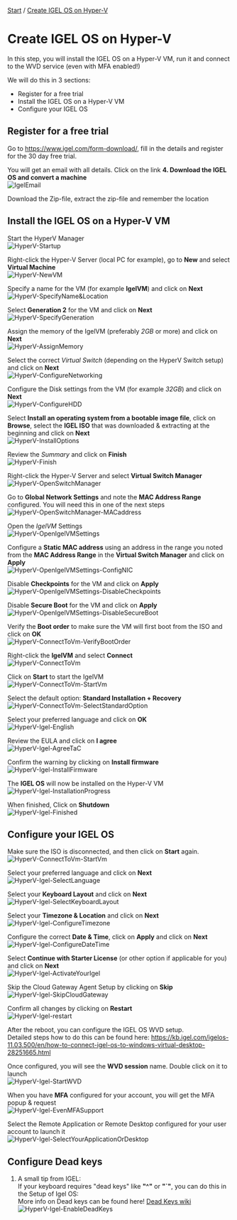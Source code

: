 [Start](/CA-Microsoft-WVD_ARM-Workshop/) / [Create IGEL OS on Hyper-V](/CA-Microsoft-WVD_ARM-Workshop/Create%20Igel%20OS%20on%20HyperV)
# Create IGEL OS on Hyper-V

In this step, you will install the IGEL OS on a Hyper-V VM, run it and connect to the WVD service (even with MFA enabled!)

We will do this in 3 sections: 
* Register for a free trial
* Install the IGEL OS on a Hyper-V VM
* Configure your IGEL OS


## Register for a free trial
Go to <a href="https://www.igel.com/form-download/" target="_blank">https://www.igel.com/form-download/</a>, fill in the details and register for the 30 day free trial.

You will get an email with all details. Click on the link **4. Download the IGEL OS and convert a machine**<br/>
![IgelEmail](https://michawets.github.io/CA-Microsoft-WVD_ARM-Workshop/images/IgelEmail.png)

Download the Zip-file, extract the zip-file and remember the location

## Install the IGEL OS on a Hyper-V VM
Start the HyperV Manager<br/>
![HyperV-Startup](https://michawets.github.io/CA-Microsoft-WVD_ARM-Workshop/images/HyperV-StartUp.png)

Right-click the Hyper-V Server (local PC for example), go to **New** and select **Virtual Machine**<br/>
![HyperV-NewVM](https://michawets.github.io/CA-Microsoft-WVD_ARM-Workshop/images/HyperV-NewVM.png)

Specify a name for the VM (for example **IgelVM**) and click on **Next**<br/>
![HyperV-SpecifyName&Location](https://michawets.github.io/CA-Microsoft-WVD_ARM-Workshop/images/HyperV-SpecifyName&Location.png)

Select **Generation 2** for the VM and click on **Next**<br/>
![HyperV-SpecifyGeneration](https://michawets.github.io/CA-Microsoft-WVD_ARM-Workshop/images/HyperV-SpecifyGeneration.png)

Assign the memory of the IgelVM (preferably *2GB* or more) and click on **Next**<br/>
![HyperV-AssignMemory](https://michawets.github.io/CA-Microsoft-WVD_ARM-Workshop/images/HyperV-AssignMemory.png)

Select the correct *Virtual Switch* (depending on the HyperV Switch setup) and click on **Next**<br/>
![HyperV-ConfigureNetworking](https://michawets.github.io/CA-Microsoft-WVD_ARM-Workshop/images/HyperV-ConfigureNetworking.png)

Configure the Disk settings from the VM (for example *32GB*) and click on **Next**<br/>
![HyperV-ConfigureHDD](https://michawets.github.io/CA-Microsoft-WVD_ARM-Workshop/images/HyperV-ConfigureHDD.png)

Select **Install an operating system from a bootable image file**, click on **Browse**, select the **IGEL ISO** that was downloaded & extracting at the beginning and click on **Next**<br/>
![HyperV-InstallOptions](https://michawets.github.io/CA-Microsoft-WVD_ARM-Workshop/images/HyperV-InstallOptions.png)

Review the *Summary* and click on **Finish**<br/>
![HyperV-Finish](https://michawets.github.io/CA-Microsoft-WVD_ARM-Workshop/images/HyperV-Finish.png)

Right-click the Hyper-V Server and select **Virtual Switch Manager**<br/>
![HyperV-OpenSwitchManager](https://michawets.github.io/CA-Microsoft-WVD_ARM-Workshop/images/HyperV-OpenSwitchManager.png)

Go to **Global Network Settings** and note the **MAC Address Range** configured. You will need this in one of the next steps<br/>
![HyperV-OpenSwitchManager-MACaddress](https://michawets.github.io/CA-Microsoft-WVD_ARM-Workshop/images/HyperV-OpenSwitchManager-MACaddress.png)

Open the *IgelVM* Settings<br/>
![HyperV-OpenIgelVMSettings](https://michawets.github.io/CA-Microsoft-WVD_ARM-Workshop/images/HyperV-OpenIgelVMSettings.png)

Configure a **Static MAC address** using an address in the range you noted from the **MAC Address Range** in the **Virtual Switch Manager** and click on **Apply**<br/>
![HyperV-OpenIgelVMSettings-ConfigNIC](https://michawets.github.io/CA-Microsoft-WVD_ARM-Workshop/images/HyperV-OpenIgelVMSettings-ConfigNIC.png)

Disable **Checkpoints** for the VM and click on **Apply**<br/>
![HyperV-OpenIgelVMSettings-DisableCheckpoints](https://michawets.github.io/CA-Microsoft-WVD_ARM-Workshop/images/HyperV-OpenIgelVMSettings-DisableCheckpoints.png)

Disable **Secure Boot** for the VM and click on **Apply**<br/>
![HyperV-OpenIgelVMSettings-DisableSecureBoot](https://michawets.github.io/CA-Microsoft-WVD_ARM-Workshop/images/HyperV-OpenIgelVMSettings-DisableSecureBoot.png)

Verify the **Boot order** to make sure the VM will first boot from the ISO and click on **OK**<br/>
![HyperV-ConnectToVm-VerifyBootOrder](https://michawets.github.io/CA-Microsoft-WVD_ARM-Workshop/images/HyperV-ConnectToVm-VerifyBootOrder.png)

Right-click the **IgelVM** and select **Connect**<br/>
![HyperV-ConnectToVm](https://michawets.github.io/CA-Microsoft-WVD_ARM-Workshop/images/HyperV-ConnectToVm.png)

Click on **Start** to start the IgelVM<br/>
![HyperV-ConnectToVm-StartVm](https://michawets.github.io/CA-Microsoft-WVD_ARM-Workshop/images/HyperV-ConnectToVm-StartVm.png)

Select the default option: **Standard Installation + Recovery**<br/>
![HyperV-ConnectToVm-SelectStandardOption](https://michawets.github.io/CA-Microsoft-WVD_ARM-Workshop/images/HyperV-ConnectToVm-SelectStandardOption.png)

Select your preferred language and click on **OK**<br/>
![HyperV-Igel-English](https://michawets.github.io/CA-Microsoft-WVD_ARM-Workshop/images/HyperV-Igel-English.png)

Review the EULA and click on **I agree**<br/>
![HyperV-Igel-AgreeTaC](https://michawets.github.io/CA-Microsoft-WVD_ARM-Workshop/images/HyperV-Igel-AgreeTaC.png)

Confirm the warning by clicking on **Install firmware**<br/>
![HyperV-Igel-InstallFirmware](https://michawets.github.io/CA-Microsoft-WVD_ARM-Workshop/images/HyperV-Igel-InstallFirmware.png)

The **IGEL OS** will now be installed on the Hyper-V VM<br/>
![HyperV-Igel-InstallationProgress](https://michawets.github.io/CA-Microsoft-WVD_ARM-Workshop/images/HyperV-Igel-InstallationProgress.png)

When finished, Click on **Shutdown**<br/>
![HyperV-Igel-Finished](https://michawets.github.io/CA-Microsoft-WVD_ARM-Workshop/images/HyperV-Igel-Finished.png)



## Configure your IGEL OS
<!--
In the email from IGEL, click on the link **7. Click here to activate your software licenses and download the license file.**<br/>
![IgelEmail-2](https://michawets.github.io/CA-Microsoft-WVD_ARM-Workshop/images/IgelEmail-2.png)

On the IGEL page, enter the MAC Address you assigned to your VM<br/>
![IgelActivateMAC](https://michawets.github.io/CA-Microsoft-WVD_ARM-Workshop/images/IgelActivateMAC.png)

Right-click on the **download license** button and select **Copy Link address** (or your browser alternative option)<br/>
Keep that License url in a notepad<br/>
![IgelSaveLink](https://michawets.github.io/CA-Microsoft-WVD_ARM-Workshop/images/IgelSaveLink.png)

-->
Make sure the ISO is disconnected, and then click on **Start** again.<br/>
![HyperV-ConnectToVm-StartVm](https://michawets.github.io/CA-Microsoft-WVD_ARM-Workshop/images/HyperV-ConnectToVm-StartVm.png)

Select your preferred language and click on **Next**<br/>
![HyperV-Igel-SelectLanguage](https://michawets.github.io/CA-Microsoft-WVD_ARM-Workshop/images/HyperV-Igel-SelectLanguage.png)

Select your **Keyboard Layout** and click on **Next**<br/>
![HyperV-Igel-SelectKeyboardLayout](https://michawets.github.io/CA-Microsoft-WVD_ARM-Workshop/images/HyperV-Igel-SelectKeyboardLayout.png)

Select your **Timezone & Location** and click on **Next**<br/>
![HyperV-Igel-ConfigureTimezone](https://michawets.github.io/CA-Microsoft-WVD_ARM-Workshop/images/HyperV-Igel-ConfigureTimezone.png)

Configure the correct **Date & Time**, click on **Apply** and click on **Next**<br/>
![HyperV-Igel-ConfigureDateTime](https://michawets.github.io/CA-Microsoft-WVD_ARM-Workshop/images/HyperV-Igel-ConfigureDateTime.png)

<!--
![HyperV-Igel-ActivateYourIgel](https://michawets.github.io/CA-Microsoft-WVD_ARM-Workshop/images/HyperV-Igel-ActivateYourIgel.png)
-->
Select **Continue with Starter License** (or other option if applicable for you) and click on **Next**<br/>
![HyperV-Igel-ActivateYourIgel](https://michawets.github.io/CA-Microsoft-WVD_ARM-Workshop/images/HyperV-Igel-ActivateYourIgel-starter.png)

Skip the Cloud Gateway Agent Setup by clicking on **Skip**<br/>
![HyperV-Igel-SkipCloudGateway](https://michawets.github.io/CA-Microsoft-WVD_ARM-Workshop/images/HyperV-Igel-SkipCloudGateway.png)

Confirm all changes by clicking on **Restart**<br/>
![HyperV-Igel-restart](https://michawets.github.io/CA-Microsoft-WVD_ARM-Workshop/images/HyperV-Igel-restart.png)


After the reboot, you can configure the IGEL OS WVD setup. <br/>
Detailed steps how to do this can be found here: <a href="https://kb.igel.com/igelos-11.03.500/en/how-to-connect-igel-os-to-windows-virtual-desktop-28251665.html" target="_blank">https://kb.igel.com/igelos-11.03.500/en/how-to-connect-igel-os-to-windows-virtual-desktop-28251665.html</a>


Once configured, you will see the **WVD session** name. Double click on it to launch<br/>
![HyperV-Igel-StartWVD](https://michawets.github.io/CA-Microsoft-WVD_ARM-Workshop/images/HyperV-Igel-StartWVD.png)

When you have **MFA** configured for your account, you will get the MFA popup & request<br/>
![HyperV-Igel-EvenMFASupport](https://michawets.github.io/CA-Microsoft-WVD_ARM-Workshop/images/HyperV-Igel-EvenMFASupport.png)

Select the Remote Application or Remote Desktop configured for your user account to launch it <br/>
![HyperV-Igel-SelectYourApplicationOrDesktop](https://michawets.github.io/CA-Microsoft-WVD_ARM-Workshop/images/HyperV-Igel-SelectYourApplicationOrDesktop.png)


## Configure Dead keys

1. A small tip from IGEL:<br/>
If your keyboard requires "dead keys" like **"^"** or **"`"**, you can do this in the Setup of Igel OS:<br/>
More info on Dead keys can be found here! <a href="https://en.wikipedia.org/wiki/Dead_key" target="_blank">Dead Keys wiki</a><br/>
![HyperV-Igel-EnableDeadKeys](https://michawets.github.io/CA-Microsoft-WVD_ARM-Workshop/images/HyperV-Igel-EnableDeadKeys.png)





<script type="text/javascript">
    setTimeout(function() { 
            document.getElementById("sidebar").style.display = "none";
            document.getElementById("main-content").style.width = "90%"
            var x = document.getElementsByClassName('inner clearfix'); 
            x[0].style.width = "75%";
            var x = document.getElementsByClassName('inner'); 
            x[0].style.width = "90%";
            var x = document.getElementsByTagName('h1'); 
            x[0].style.width = "90%";
            x[0].style.textAlign = "center"
            x[0].innerHTML = "Microsoft & Cloud-Architect WVD Workshop"
        }, 250);
</script>